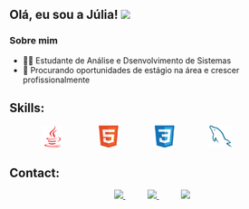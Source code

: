 ## Olá, eu sou a Júlia! <img src="https://raw.githubusercontent.com/iampavangandhi/iampavangandhi/master/gifs/Hi.gif" width="30px"></h2>

### Sobre mim

- 👨‍🎓 Estudante de Análise e Dsenvolvimento de Sistemas
- 🎯 Procurando oportunidades de estágio na área e crescer profissionalmente

## Skills:
<p align="center">
    <img height="40" src="https://raw.githubusercontent.com/devicons/devicon/master/icons/java/java-plain.svg">
    &nbsp;&nbsp;&nbsp;&nbsp;&nbsp;&nbsp;&nbsp;&nbsp;&nbsp;&nbsp;&nbsp;&nbsp;&nbsp;
    <img height="40" src="https://raw.githubusercontent.com/devicons/devicon/master/icons/html5/html5-original.svg">
    &nbsp;&nbsp;&nbsp;&nbsp;&nbsp;&nbsp;&nbsp;&nbsp;&nbsp;&nbsp;&nbsp;&nbsp;&nbsp;
    <img height="40" src="https://raw.githubusercontent.com/devicons/devicon/master/icons/css3/css3-original.svg">
    &nbsp;&nbsp;&nbsp;&nbsp;&nbsp;&nbsp;&nbsp;&nbsp;&nbsp;&nbsp;&nbsp;&nbsp;&nbsp;
    <img height="40" src="https://raw.githubusercontent.com/devicons/devicon/master/icons/mysql/mysql-original.svg">
     &nbsp;&nbsp;&nbsp;&nbsp;&nbsp;&nbsp;&nbsp;&nbsp;&nbsp;&nbsp;&nbsp;&nbsp;&nbsp;
       
</p>

## Contact:

<p align="center">
    <a href="https://github.com/JuhRodrigues">
        <img  src="https://img.shields.io/badge/github-%23100000.svg?&style=for-the-badge&logo=github&logoColor=white&link=mailto:https://github.com/JuhRodrigues">
    </a>
    &nbsp;&nbsp;&nbsp;&nbsp;&nbsp;&nbsp;&nbsp;&nbsp;&nbsp;
    <a href="mailto:juliasantos1913.js@gmail.com">
        <img src="https://img.shields.io/badge/gmail-D14836?&style=for-the-badge&logo=gmail&logoColor=white&link=mailto:juliasantos1913.js@gmail.com">
    </a>
    &nbsp;&nbsp;&nbsp;&nbsp;&nbsp;&nbsp;&nbsp;&nbsp;&nbsp;
    <a href="linkedin.com/in/júlia-rodrigues-108926219">
        <img src="https://img.shields.io/badge/linkedin-%230077B5.svg?&style=for-the-badge&logo=linkedin&logoColor=white&link=mailto:linkedin.com/in/júlia-rodrigues-108926219">
    </a>
</p>

